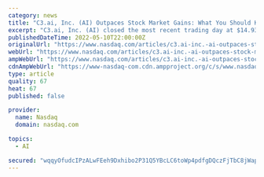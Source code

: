 ```yaml
---
category: news
title: "C3.ai, Inc. (AI) Outpaces Stock Market Gains: What You Should Know"
excerpt: "C3.ai, Inc. (AI) closed the most recent trading day at $14.93, moving +1.56% from the previous trading session. The stock outpaced the S&P 500's daily gain of 0.25%. Meanwhile, the Dow lost 0.26%, and the Nasdaq,"
publishedDateTime: 2022-05-10T22:00:00Z
originalUrl: "https://www.nasdaq.com/articles/c3.ai-inc.-ai-outpaces-stock-market-gains%3A-what-you-should-know-0"
webUrl: "https://www.nasdaq.com/articles/c3.ai-inc.-ai-outpaces-stock-market-gains%3A-what-you-should-know-0"
ampWebUrl: "https://www.nasdaq.com/articles/c3.ai-inc.-ai-outpaces-stock-market-gains%3A-what-you-should-know-0?amp"
cdnAmpWebUrl: "https://www-nasdaq-com.cdn.ampproject.org/c/s/www.nasdaq.com/articles/c3.ai-inc.-ai-outpaces-stock-market-gains%3A-what-you-should-know-0?amp"
type: article
quality: 67
heat: 67
published: false

provider:
  name: Nasdaq
  domain: nasdaq.com

topics:
  - AI

secured: "wqqyOfudcIPzALwFEeh9Dxhibo2P31Q5YBcLC6toWp4pdfgDQczFjTbC8jWap3eb1To4F0MZIj72mWpmZwNBF8WDNkL/8xibBzGyeKX531xps2nbMyhmBocnjjnv7XOve5NEbjvbczr5Ne/pDla0ZxJFTDPnoDMm8wLVx6mHTq1cWFrsO4vCJqoZ15fcd3eKedCimlNGB1geIs2BvHjd0kHta6jJ59o1mc1+5Dsf515xLePskt/Wu5XNnFUxHKsCQicxRkM1KpCdvHGwvWEiFwVFmc93RHjuzPi1xUb9EGK+lRoloBTseXDXxxUfUI4XIviGByIoBBMTQrbS2uxPhTAkg91QOe99cpNnP3Ij4Yc=;0BiPfBsVhZy/6+ScHvjpbQ=="
---
```


